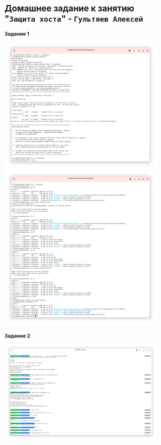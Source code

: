 # Домашнее задание к занятию "`Защита хоста`" - `Гультяев Алексей`

### Задание 1
![screen:](https://github.com/hokum83/13-02/blob/main/img/1-1.png)
![screen:](https://github.com/hokum83/13-02/blob/main/img/1-2.png)


### Задание 2
![screen:](https://github.com/hokum83/13-02/blob/main/img/2-1.png)

